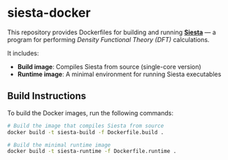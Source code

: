 # siesta-docker

This repository provides Dockerfiles for building and running **[Siesta](https://siesta-project.org/siesta/)** — a program for performing *Density Functional Theory (DFT)* calculations.

It includes:

- **Build image**: Compiles Siesta from source (single-core version)  
- **Runtime image**: A minimal environment for running Siesta executables

## Build Instructions

To build the Docker images, run the following commands:

```bash
# Build the image that compiles Siesta from source
docker build -t siesta-build -f Dockerfile.build .

# Build the minimal runtime image
docker build -t siesta-runtime -f Dockerfile.runtime .
